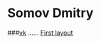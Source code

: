 
# Somov Dmitry
###[vk](https://vk.com/somov_dmitriy "VK")
......
[First layout](https://dmsomov.github.io/My_maket/my_maket/ "Мой первый макет")
